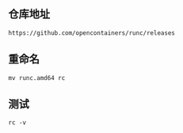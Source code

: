 ## 仓库地址
```text
https://github.com/opencontainers/runc/releases
```

## 重命名
```text
mv runc.amd64 rc
```

## 测试
```text
rc -v
```